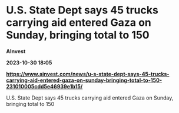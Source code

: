 # U.S. State Dept says 45 trucks carrying aid entered Gaza on Sunday, bringing total to 150
**AInvest**

**2023-10-30 18:05**

**https://www.ainvest.com/news/u-s-state-dept-says-45-trucks-carrying-aid-entered-gaza-on-sunday-bringing-total-to-150-231010005cdd5e46939e1b15/**

U.S. State Dept says 45 trucks carrying aid entered Gaza on Sunday, bringing total to 150